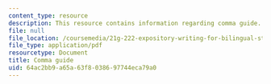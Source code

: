 ```yaml
---
content_type: resource
description: This resource contains information regarding comma guide.
file: null
file_location: /coursemedia/21g-222-expository-writing-for-bilingual-students-fall-2002/64ac2bb9a65a63f8038697744eca79a0_MIT21G_222F02_comma_guide.pdf
file_type: application/pdf
resourcetype: Document
title: Comma guide
uid: 64ac2bb9-a65a-63f8-0386-97744eca79a0
---
```

